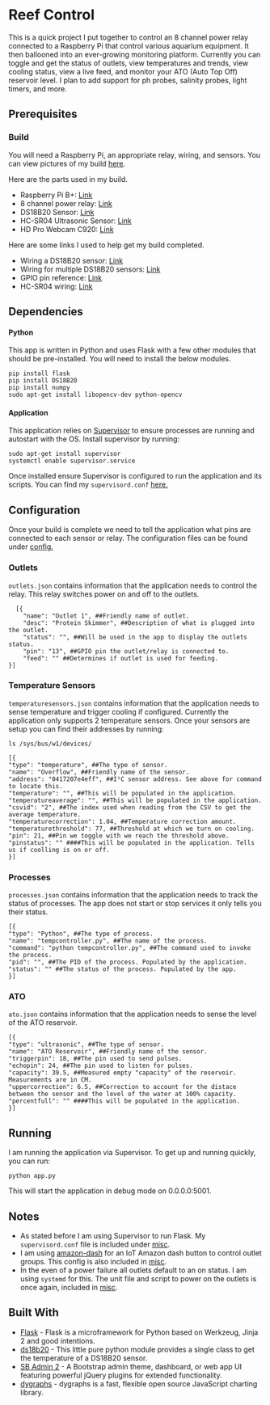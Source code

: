   

# Reef Control

This is a quick project I put together to control an 8 channel power relay connected to a Raspberry Pi that control various aquarium equipment. It then ballooned into an ever-growing monitoring platform. Currently you can toggle and get the status of outlets, view temperatures and trends, view cooling status, view a live feed, and monitor your ATO (Auto Top Off) reservoir level. I plan to add support for ph probes, salinity probes, light timers, and more. 


## Prerequisites
### Build
You will need a Raspberry Pi, an appropriate relay, wiring, and sensors. You can view pictures of my build [here](https://photos.app.goo.gl/66KXyf0TYG3iR5cI2).

Here are the parts used in my build.
* Raspberry Pi B+: [Link](https://www.amazon.com/gp/product/B07BDRD3LP/ref=oh_aui_detailpage_o02_s00?ie=UTF8&psc=1)
* 8 channel power relay: [Link](https://www.amazon.com/gp/product/B01HCFJC0Y/ref=oh_aui_detailpage_o02_s00?ie=UTF8&psc=1)
* DS18B20 Sensor: [Link](https://www.amazon.com/gp/product/B01LY53CED/ref=oh_aui_detailpage_o02_s00?ie=UTF8&psc=1)
* HC-SR04 Ultrasonic Sensor: [Link](https://www.amazon.com/gp/product/B01MA4O5G5/ref=oh_aui_detailpage_o00_s00?ie=UTF8&psc=1)
* HD Pro Webcam C920: [Link](https://www.logitech.com/en-us/product/hd-pro-webcam-c920)

Here are some links I used to help get my build completed.
* Wiring a DS18B20 sensor: [Link](http://www.circuitbasics.com/raspberry-pi-ds18b20-temperature-sensor-tutorial/)
* Wiring for multiple DS18B20 sensors: [Link](https://www.raspberrypi.org/forums/viewtopic.php?t=167896)
* GPIO pin reference: [Link](https://i.stack.imgur.com/KL4PZ.png) 
* HC-SR04 wiring: [Link](https://tutorials-raspberrypi.com/raspberry-pi-ultrasonic-sensor-hc-sr04/)


##  Dependencies
#### Python
This app is written in Python and uses Flask with a few other modules that should be pre-installed. You will need to install the below modules.
```
pip install flask
pip install DS18B20
pip install numpy
sudo apt-get install libopencv-dev python-opencv
```  
#### Application
This application relies on [Supervisor](http://supervisord.org/) to ensure processes are running and autostart with the OS. Install supervisor by running:
```
sudo apt-get install supervisor
systemctl enable supervisor.service
```
Once installed ensure Supervisor is configured to run the application and its scripts. You can find my `supervisord.conf` [here.](https://github.com/ferrellw/Reef-Control/blob/master/misc/supervisord/supervisord.conf) 

## Configuration 
Once your build is complete we need to tell the application what pins are connected to each sensor or relay. The configuration files can be found under [config.](https://github.com/ferrellw/Reef-Control/tree/master/config)
### Outlets
 `outlets.json` contains information that the application needs to control the relay. This relay switches power on and off to the outlets. 

      [{
    	"name": "Outlet 1", ##Friendly name of outlet.
    	"desc": "Protein Skimmer", ##Description of what is plugged into the outlet.
    	"status": "", ##Will be used in the app to display the outlets status.
    	"pin": "13", ##GPIO pin the outlet/relay is connected to.
    	"feed": "" ##Determines if outlet is used for feeding.
    }]
### Temperature Sensors
`temperaturesensors.json` contains information that the application needs to sense temperature and trigger cooling if configured. Currently the application only supports 2 temperature sensors. Once your sensors are setup you can find their addresses by running: 

```ls /sys/bus/w1/devices/```

    [{
	"type": "temperature", ##The type of sensor.
	"name": "Overflow", ##Friendly name of the sensor.
	"address": "0417207e4eff", ##I²C sensor address. See above for command to locate this.
	"temperature": "", ##This will be populated in the application.
	"temperatureaverage": "", ##This will be populated in the application.
	"csvid": "2", ##The index used when reading from the CSV to get the average temperature.
	"temperaturecorrection": 1.04, ##Temperature correction amount.
	"temperaturethreshold": 77, ##Threshold at which we turn on cooling.
	"pin": 21, ##Pin we toggle with we reach the threshold above.
	"pinstatus": "" ####This will be populated in the application. Tells us if coolling is on or off.
	}]
	
	
### Processes
`processes.json` contains information that the application needs to track the status of processes. The app does not start or stop services it only tells you their status.

    [{
	"type": "Python", ##The type of process.
	"name": "tempcontroller.py", ##The name of the process.
	"command": "python tempcontroller.py", ##The command used to invoke the process.
	"pid": "", ##The PID of the process. Populated by the application.
	"status": "" ##The status of the process. Populated by the app.
	}]

### ATO
`ato.json` contains information that the application needs to sense the level of the ATO reservoir.

    [{
	"type": "ultrasonic", ##The type of sensor.
	"name": "ATO Reservoir", ##Friendly name of the sensor.
	"triggerpin": 18, ##The pin used to send pulses.
	"echopin": 24, ##The pin used to listen for pulses.
	"capacity": 39.5, ##Measured empty "capacity" of the reservoir. Measurements are in CM.
	"uppercorrection": 6.5, ##Correction to account for the distace between the sensor and the level of the water at 100% capacity.
	"percentfull": "" ####This will be populated in the application.
	}]


## Running

I am running the application via Supervisor. To get up and running quickly, you can run:
```
python app.py
```
This will start the application in debug mode on 0.0.0.0:5001.


## Notes
* As stated before I am using Supervisor to run Flask. My `supervisord.conf` file is included under [misc](https://github.com/ferrellw/ReefTankPowerControl/tree/master/misc/supervisord).
* I am using [amazon-dash](https://github.com/Nekmo/amazon-dash) for an IoT Amazon dash button to control outlet groups. This config is also included in [misc](https://github.com/ferrellw/ReefTankPowerControl/tree/master/misc/amazon-dash).
* In the even of a power failure all outlets default to an on status. I am using `systemd` for this. The unit file and script to power on the outlets is once again, included in [misc](https://github.com/ferrellw/ReefTankPowerControl/tree/master/misc/systemd).
## Built With
* [Flask](http://flask.pocoo.org/) - Flask is a microframework for Python based on Werkzeug, Jinja 2 and good intentions.
* [ds18b20](https://github.com/rgbkrk/ds18b20) - This little pure python module provides a single class to get the temperature of a DS18B20 sensor.
* [SB Admin 2](https://startbootstrap.com/template-overviews/sb-admin-2/) - A Bootstrap admin theme, dashboard, or web app UI featuring powerful jQuery plugins for extended functionality.
* [dygraphs](http://dygraphs.com/) - dygraphs is a fast, flexible open source JavaScript charting library.
